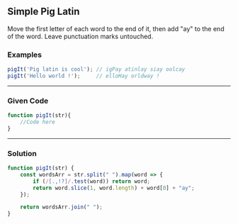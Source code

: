 ## Simple Pig Latin

Move the first letter of each word to the end of it, then add "ay" to the end of the word. Leave punctuation marks untouched.

### Examples

```javascript
pigIt('Pig latin is cool'); // igPay atinlay siay oolcay
pigIt('Hello world !');     // elloHay orldway !
```

---

### Given Code
```javascript
function pigIt(str){
    //Code here
}
```

---

### Solution

```javascript
function pigIt(str) {
    const wordsArr = str.split(" ").map(word => {
        if (/[.,!?]/.test(word)) return word;
        return word.slice(1, word.length) + word[0] + "ay";
    });

    return wordsArr.join(" ");
}
```